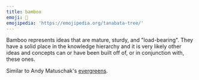 ```yaml
---
title: bamboo
emoji: 🎋
emojipedia: 'https://emojipedia.org/tanabata-tree/'
---
```

Bamboo represents ideas that are mature, sturdy, and "load-bearing". They have a solid place in the knowledge hierarchy and it is very likely other ideas and concepts can or have been built off of, or in conjunction with, these ones.

Similar to Andy Matuschak's [evergreens](https://notes.andymatuschak.org/z4SDCZQeRo4xFEQ8H4qrSqd68ucpgE6LU155C).
